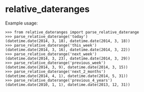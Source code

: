relative_dateranges
===================

Example usage:

	>>> from relative_dateranges import parse_relative_daterange
	>>> parse_relative_daterange('today')
	(datetime.date(2014, 3, 18), datetime.date(2014, 3, 18))
	>>> parse_relative_daterange('this_week')
	(datetime.date(2014, 3, 16), datetime.date(2014, 3, 22))
	>>> parse_relative_daterange('next_week')
	(datetime.date(2014, 3, 23), datetime.date(2014, 3, 29))
	>>> parse_relative_daterange('previous_week')
	(datetime.date(2014, 3, 9), datetime.date(2014, 3, 15))
	>>> parse_relative_daterange('next_2_months')
	(datetime.date(2014, 4, 1), datetime.date(2014, 5, 31))
	>>> parse_relative_daterange('previous_4_years')
	(datetime.date(2010, 1, 1), datetime.date(2013, 12, 31))
